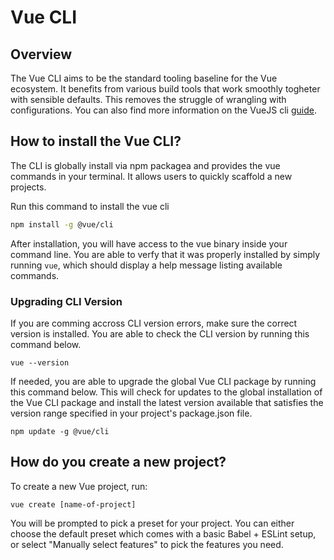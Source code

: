 # Vue CLI

## Overview

The Vue CLI aims to be the standard tooling baseline for the Vue ecosystem. It benefits from various build tools
that work smoothly togheter with sensible defaults. This removes the struggle of wrangling with configurations. You can also find more information on the VueJS cli [guide](https://cli.vuejs.org/guide/).

## How to install the Vue CLI?

The CLI is globally install via npm packagea and provides the vue commands in your terminal. It allows users to quickly scaffold a new projects.

Run this command to install the vue cli

```bash
npm install -g @vue/cli
```

After installation, you will have access to the vue binary inside your command line. You are able to verfy that it was properly installed by simply running ``` vue ```, which should display a help message listing available commands.

### Upgrading CLI Version

If you are comming accross CLI version errors, make sure the correct version is installed. You are able to check the CLI version by running this command below.

```
vue --version
```

If needed, you are able to upgrade the global Vue CLI package by running this command below. This will check for updates to the global installation of the Vue CLI package and install the latest version available that satisfies the version range specified in your project's package.json file.

```
npm update -g @vue/cli
```

## How do you create a new project?

To create a new Vue project, run:

```
vue create [name-of-project]
```

You will be prompted to pick a preset for your project. You can either choose the default preset which comes with a basic Babel + ESLint setup, or select "Manually select features" to pick the features you need.
